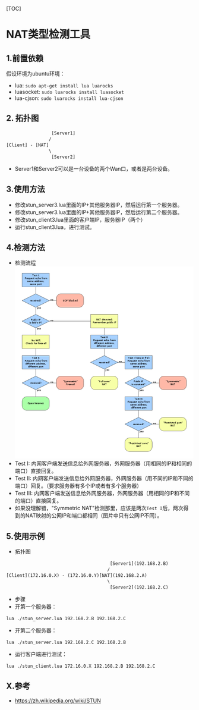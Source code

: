 
[TOC]

# NAT类型检测工具

## 1.前置依赖

假设环境为ubuntu环境：
* lua: `sudo apt-get install lua luarocks`
* luasocket: `sudo luarocks install luasocket`
* lua-cjson: `sudo luarocks install lua-cjson`

## 2. 拓扑图
```
                 [Server1]
                /
[Client] - [NAT]
                \
                 [Server2]
```
* Server1和Server2可以是一台设备的两个Wan口，或者是两台设备。


## 3.使用方法
* 修改stun_server3.lua里面的IP+其他服务器IP，然后运行第一个服务器。
* 修改stun_server3.lua里面的IP+其他服务器IP，然后运行第二个服务器。
* 修改stun_client3.lua里面的客户端IP，服务器IP（两个）
* 运行stun_client3.lua，进行测试。

## 4.检测方法
* 检测流程
![测试流程](./nat_type_check.png)
* Test I: 内网客户端发送信息给外网服务器，外网服务器（用相同的IP和相同的端口）直接回复。
* Test II: 内网客户端发送信息给外网服务器，外网服务器（用不同的IP和不同的端口）回复。（要求服务器有多个IP或者有多个服务器）
* Test III: 内网客户端发送信息给外网服务器，外网服务器（用相同的IP和不同的端口）直接回复。
* 如果没理解错，"Symmetric NAT"检测那里，应该是两次`Test I`后，两次得到的NAT映射的公网IP和端口都相同（图片中只有公网IP不同）。

## 5.使用示例
* 拓扑图
```
                                       [Server1](192.168.2.B)
                                      /
[Client](172.16.0.X) - (172.16.0.Y)[NAT](192.168.2.A)
                                      \
                                       [Server2](192.168.2.C)
```
* 步骤
* 开第一个服务器：
```shell
lua ./stun_server.lua 192.168.2.B 192.168.2.C
```
* 开第二个服务器：
```shell
lua ./stun_server.lua 192.168.2.C 192.168.2.B
```
* 运行客户端进行测试：
```shell
lua ./stun_client.lua 172.16.0.X 192.168.2.B 192.168.2.C
```

## X.参考
* https://zh.wikipedia.org/wiki/STUN